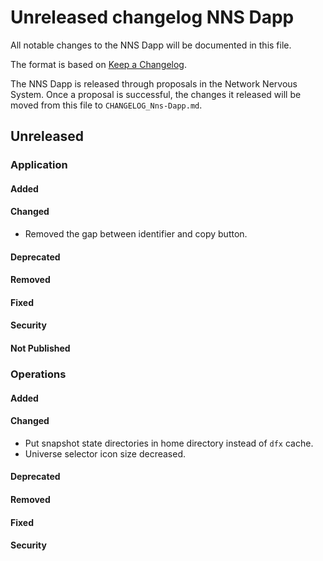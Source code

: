 
# Unreleased changelog NNS Dapp

All notable changes to the NNS Dapp will be documented in this file.

The format is based on [Keep a Changelog](https://keepachangelog.com/en/1.0.0/).

The NNS Dapp is released through proposals in the Network Nervous System. Once a
proposal is successful, the changes it released will be moved from this file to
`CHANGELOG_Nns-Dapp.md`.

## Unreleased

### Application

#### Added

#### Changed

* Removed the gap between identifier and copy button.

#### Deprecated

#### Removed

#### Fixed

#### Security

#### Not Published

### Operations

#### Added

#### Changed

* Put snapshot state directories in home directory instead of `dfx` cache.
* Universe selector icon size decreased.

#### Deprecated

#### Removed

#### Fixed

#### Security
